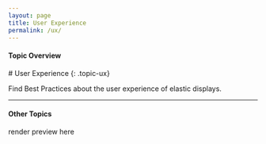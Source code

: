 ```yaml
---
layout: page
title: User Experience
permalink: /ux/
---
```


<h4 class="strap">Topic Overview</h4>
# User Experience
{: .topic-ux}

Find Best Practices about the user experience of elastic displays.

<hr class="panel-line">
<h4 class="strap">Other Topics</h4>
<p>render preview here</p>

